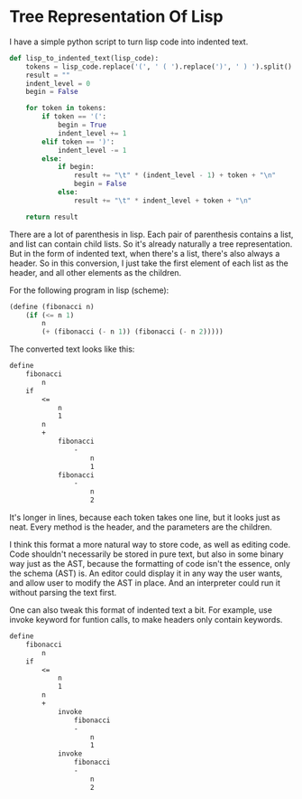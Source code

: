 # Tree Representation Of Lisp

I have a simple python script to turn lisp code into indented text.

```python
def lisp_to_indented_text(lisp_code):
    tokens = lisp_code.replace('(', ' ( ').replace(')', ' ) ').split()
    result = ""
    indent_level = 0
    begin = False

    for token in tokens:
        if token == '(':
            begin = True
            indent_level += 1
        elif token == ')':
            indent_level -= 1
        else:
            if begin:
                result += "\t" * (indent_level - 1) + token + "\n"
                begin = False
            else:
                result += "\t" * indent_level + token + "\n"

    return result
```

There are a lot of parenthesis in lisp. Each pair of parenthesis contains a list, and list can contain child lists. So it's already naturally a tree representation. But in the form of indented text, when there's a list, there's also always a header. So in this conversion, I just take the first element of each list as the header, and all other elements as the children.

For the following program in lisp (scheme):

```scheme
(define (fibonacci n)
	(if (<= n 1)
		n
		(+ (fibonacci (- n 1)) (fibonacci (- n 2)))))
```

The converted text looks like this:

```txt
define
	fibonacci
		n
	if
		<=
			n
			1
		n
		+
			fibonacci
				-
					n
					1
			fibonacci
				-
					n
					2
```

It's longer in lines, because each token takes one line, but it looks just as neat. Every method is the header, and the parameters are the children.

I think this format a more natural way to store code, as well as editing code. Code shouldn't necessarily be stored in pure text, but also in some binary way just as the AST, because the formatting of code isn't the essence, only the schema (AST) is. An editor could display it in any way the user wants, and allow user to modify the AST in place. And an interpreter could run it without parsing the text first.

One can also tweak this format of indented text a bit. For example, use invoke keyword for funtion calls, to make headers only contain keywords.

```txt
define
	fibonacci
		n
	if
		<=
			n
			1
		n
		+
			invoke
				fibonacci
				-
					n
					1
			invoke
				fibonacci
				-
					n
					2
```
